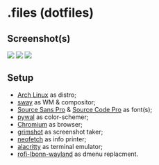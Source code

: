 # .files (dotfiles)
## Screenshot(s)
![](https://i.imgur.com/L4eWDq2.png)
![](https://i.imgur.com/DwFlzFf.png)
![](https://i.imgur.com/mBjztIG.png)

## Setup
 * [Arch Linux](https://archlinux.org) as distro;
 * [sway](https://github.com/swaywm/sway) as WM & compositor;
 * [Source Sans Pro](https://fonts.google.com/specimen/Source+Sans+Pro) & [Source Code Pro](https://fonts.google.com/specimen/Source+Code+Pro) as font(s);
 * [pywal](https://github.com/dylanaraps/pywal) as color-schemer;
 * [Chromium](https://www.chromium.org/Home/) as browser;
 * [grimshot](https://aur.archlinux.org/packages/grimshot) as screenshot taker;
 * [neofetch](https://github.com/dylanaraps/neofetch) as info printer;
 * [alacritty](https://github.com/alacritty/alacritty) as terminal emulator;
 * [rofi-lbonn-wayland](https://github.com/lbonn/rofi) as dmenu replacment.
